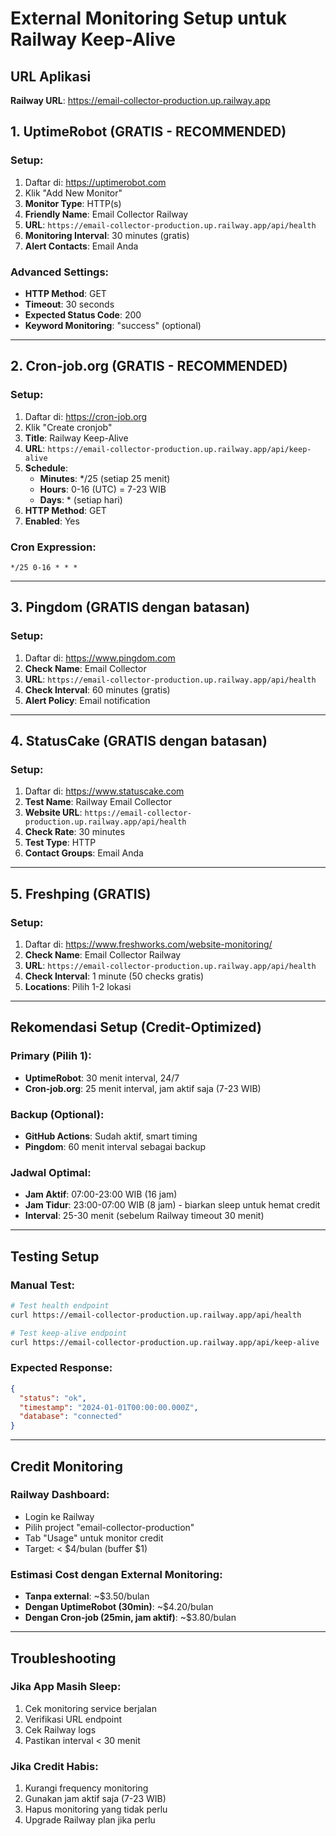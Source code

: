 # External Monitoring Setup untuk Railway Keep-Alive

## URL Aplikasi
**Railway URL**: https://email-collector-production.up.railway.app

## 1. UptimeRobot (GRATIS - RECOMMENDED)

### Setup:
1. Daftar di: https://uptimerobot.com
2. Klik "Add New Monitor"
3. **Monitor Type**: HTTP(s)
4. **Friendly Name**: Email Collector Railway
5. **URL**: `https://email-collector-production.up.railway.app/api/health`
6. **Monitoring Interval**: 30 minutes (gratis)
7. **Alert Contacts**: Email Anda

### Advanced Settings:
- **HTTP Method**: GET
- **Timeout**: 30 seconds
- **Expected Status Code**: 200
- **Keyword Monitoring**: "success" (optional)

---

## 2. Cron-job.org (GRATIS - RECOMMENDED)

### Setup:
1. Daftar di: https://cron-job.org
2. Klik "Create cronjob"
3. **Title**: Railway Keep-Alive
4. **URL**: `https://email-collector-production.up.railway.app/api/keep-alive`
5. **Schedule**: 
   - **Minutes**: */25 (setiap 25 menit)
   - **Hours**: 0-16 (UTC) = 7-23 WIB
   - **Days**: * (setiap hari)
6. **HTTP Method**: GET
7. **Enabled**: Yes

### Cron Expression:
```
*/25 0-16 * * *
```

---

## 3. Pingdom (GRATIS dengan batasan)

### Setup:
1. Daftar di: https://www.pingdom.com
2. **Check Name**: Email Collector
3. **URL**: `https://email-collector-production.up.railway.app/api/health`
4. **Check Interval**: 60 minutes (gratis)
5. **Alert Policy**: Email notification

---

## 4. StatusCake (GRATIS dengan batasan)

### Setup:
1. Daftar di: https://www.statuscake.com
2. **Test Name**: Railway Email Collector
3. **Website URL**: `https://email-collector-production.up.railway.app/api/health`
4. **Check Rate**: 30 minutes
5. **Test Type**: HTTP
6. **Contact Groups**: Email Anda

---

## 5. Freshping (GRATIS)

### Setup:
1. Daftar di: https://www.freshworks.com/website-monitoring/
2. **Check Name**: Email Collector Railway
3. **URL**: `https://email-collector-production.up.railway.app/api/health`
4. **Check Interval**: 1 minute (50 checks gratis)
5. **Locations**: Pilih 1-2 lokasi

---

## Rekomendasi Setup (Credit-Optimized)

### Primary (Pilih 1):
- **UptimeRobot**: 30 menit interval, 24/7
- **Cron-job.org**: 25 menit interval, jam aktif saja (7-23 WIB)

### Backup (Optional):
- **GitHub Actions**: Sudah aktif, smart timing
- **Pingdom**: 60 menit interval sebagai backup

### Jadwal Optimal:
- **Jam Aktif**: 07:00-23:00 WIB (16 jam)
- **Jam Tidur**: 23:00-07:00 WIB (8 jam) - biarkan sleep untuk hemat credit
- **Interval**: 25-30 menit (sebelum Railway timeout 30 menit)

---

## Testing Setup

### Manual Test:
```bash
# Test health endpoint
curl https://email-collector-production.up.railway.app/api/health

# Test keep-alive endpoint  
curl https://email-collector-production.up.railway.app/api/keep-alive
```

### Expected Response:
```json
{
  "status": "ok",
  "timestamp": "2024-01-01T00:00:00.000Z",
  "database": "connected"
}
```

---

## Credit Monitoring

### Railway Dashboard:
- Login ke Railway
- Pilih project "email-collector-production"
- Tab "Usage" untuk monitor credit
- Target: < $4/bulan (buffer $1)

### Estimasi Cost dengan External Monitoring:
- **Tanpa external**: ~$3.50/bulan
- **Dengan UptimeRobot (30min)**: ~$4.20/bulan
- **Dengan Cron-job (25min, jam aktif)**: ~$3.80/bulan

---

## Troubleshooting

### Jika App Masih Sleep:
1. Cek monitoring service berjalan
2. Verifikasi URL endpoint
3. Cek Railway logs
4. Pastikan interval < 30 menit

### Jika Credit Habis:
1. Kurangi frequency monitoring
2. Gunakan jam aktif saja (7-23 WIB)
3. Hapus monitoring yang tidak perlu
4. Upgrade Railway plan jika perlu